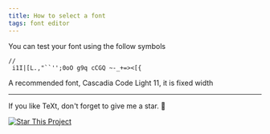 ```yaml
---
title: How to select a font
tags: font editor
---
```


 

You can test your font  using the follow symbols

```
//
 i1I|[L.,"``'';0oO g9q cCGQ ~-_+=><[{
```


A recommended font, Cascadia Code Light 11, it is fixed width
<!--more-->

---

If you like TeXt, don't forget to give me a star. :star2:

[![Star This Project](https://img.shields.io/github/stars/kitian616/jekyll-TeXt-theme.svg?label=Stars&style=social)](https://github.com/kitian616/jekyll-TeXt-theme/)

